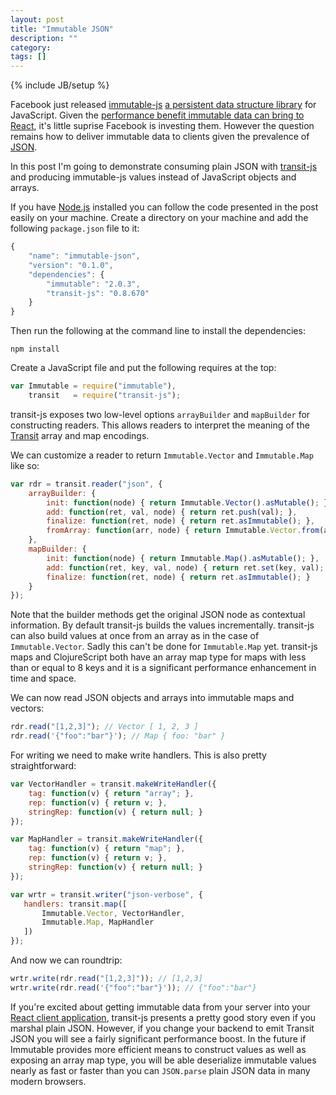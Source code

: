 ```yaml
---
layout: post
title: "Immutable JSON"
description: ""
category: 
tags: []
---
```

{% include JB/setup %}

Facebook just released
[immutable-js](https://github.com/facebook/immutable-js)
[a persistent data structure library](http://en.wikipedia.org/wiki/Persistent_data_structure)
for JavaScript. Given the
[performance benefit immutable data can bring to React](http://swannodette.github.io/2013/12/17/the-future-of-javascript-mvcs/),
it's little suprise Facebook is investing them. However the question
remains how to deliver immutable data to clients given the prevalence
of [JSON](http://json.org).

In this post I'm going to demonstrate consuming plain
JSON with
[transit-js](http://github.com/cognitect/transit-js) and producing
immutable-js values instead of JavaScript objects and arrays.

If you have [Node.js](http://nodejs.org) installed you can follow the
code presented in the post easily on your machine. Create a directory
on your machine and add the following `package.json` file to it:

```js
{
    "name": "immutable-json",
    "version": "0.1.0",
    "dependencies": {
        "immutable": "2.0.3",
        "transit-js": "0.8.670"
    }
}
```

Then run the following at the command line to install the
dependencies:

```
npm install
```

Create a JavaScript file and put the following requires at the top:

```js
var Immutable = require("immutable"),
    transit   = require("transit-js");
```

transit-js exposes two low-level options `arrayBuilder` and
`mapBuilder` for constructing readers. This allows readers to
interpret the meaning of the [Transit](http://transit-format.org)
array and map encodings.

We can customize a reader to return `Immutable.Vector` and `Immutable.Map`
like so:

```js
var rdr = transit.reader("json", {
    arrayBuilder: {
        init: function(node) { return Immutable.Vector().asMutable(); },
        add: function(ret, val, node) { return ret.push(val); },
        finalize: function(ret, node) { return ret.asImmutable(); },
        fromArray: function(arr, node) { return Immutable.Vector.from(arr); }
    },
    mapBuilder: {
        init: function(node) { return Immutable.Map().asMutable(); },
        add: function(ret, key, val, node) { return ret.set(key, val);  },
        finalize: function(ret, node) { return ret.asImmutable(); }
    }
});
```

Note that the builder methods get the original JSON node as contextual
information. By default transit-js builds the values
incrementally. transit-js can also build values at once from an array
as in the case of `Immutable.Vector`. Sadly this can't be done for
`Immutable.Map` yet. transit-js maps and ClojureScript both have an
array map type for maps with less than or equal to 8 keys and it is a
significant performance enhancement in time and space.

We can now read JSON objects and arrays into immutable maps and vectors:

```js
rdr.read("[1,2,3]"); // Vector [ 1, 2, 3 ]
rdr.read('{"foo":"bar"}'); // Map { foo: "bar" }
```

For writing we need to make write handlers. This is also pretty
straightforward:

```js
var VectorHandler = transit.makeWriteHandler({
    tag: function(v) { return "array"; },
    rep: function(v) { return v; },
    stringRep: function(v) { return null; }
});

var MapHandler = transit.makeWriteHandler({
    tag: function(v) { return "map"; },
    rep: function(v) { return v; },
    stringRep: function(v) { return null; }
});

var wrtr = transit.writer("json-verbose", {
   handlers: transit.map([
       Immutable.Vector, VectorHandler,
       Immutable.Map, MapHandler
   ]) 
});
```

And now we can roundtrip:

```js
wrtr.write(rdr.read("[1,2,3]")); // [1,2,3]
wrtr.write(rdr.read('{"foo":"bar"}')); // {"foo":"bar"}
```

If you're excited about getting immutable data from your server into
your [React client application](http://facebook.github.io/react/),
transit-js presents a pretty good story even if you marshal plain
JSON. However, if you change your backend to emit Transit JSON you
will see a fairly significant performance boost. In the future
if Immutable provides more efficient means to construct values as well as
exposing an array map type, you will be able deserialize immutable
values nearly as fast or faster than you can `JSON.parse` plain JSON
data in many modern browsers.
